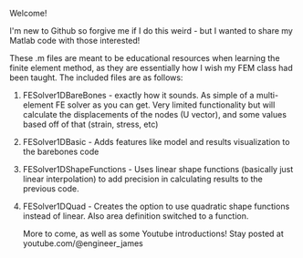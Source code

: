Welcome!

I'm new to Github so forgive me if I do this weird - but I wanted to share my Matlab code with those interested!

These .m files are meant to be educational resources when learning the finite element method, as they are essentially how I wish my FEM class had been taught. The included files are as follows:

1. FESolver1DBareBones - exactly how it sounds. As simple of a multi-element FE solver as you can get. Very limited functionality but will calculate the displacements of the nodes (U vector), and some values based off of that (strain, stress, etc)
2. FESolver1DBasic - Adds features like model and results visualization to the barebones code
3. FESolver1DShapeFunctions - Uses linear shape functions (basically just linear interpolation) to add precision in calculating results to the previous code.
4. FESolver1DQuad - Creates the option to use quadratic shape functions instead of linear. Also area definition switched to a function.

   More to come, as well as some Youtube introductions! Stay posted at youtube.com/@engineer_james
